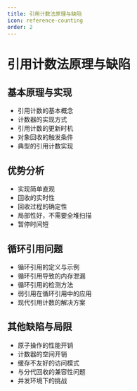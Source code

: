 ```yaml
---
title: 引用计数法原理与缺陷
icon: reference-counting
order: 2
---
```


# 引用计数法原理与缺陷

## 基本原理与实现

- 引用计数的基本概念
- 计数器的实现方式
- 引用计数的更新时机
- 对象回收的触发条件
- 典型的引用计数实现

## 优势分析

- 实现简单直观
- 回收的实时性
- 回收过程的确定性
- 局部性好，不需要全堆扫描
- 暂停时间短

## 循环引用问题

- 循环引用的定义与示例
- 循环引用导致的内存泄漏
- 循环引用的检测方法
- 弱引用在循环引用中的应用
- 现代引用计数的解决方案

## 其他缺陷与局限

- 原子操作的性能开销
- 计数器的空间开销
- 缓存不友好的访问模式
- 与分代回收的兼容性问题
- 并发环境下的挑战

